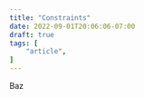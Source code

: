 ```yaml
---
title: "Constraints"
date: 2022-09-01T20:06:06-07:00
draft: true
tags: [
    "article",
]
---
```


Baz
